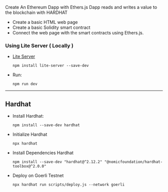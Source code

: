 Create An Ethereum Dapp with Ethers.js
Dapp reads and writes a value to the blockchain with HARDHAT

- Create a basic HTML web page
- Create a basic Solidity smart contract
- Connect the web page with the smart contracts using Ethers.js.

###  Using Lite Server ( Locally )

- [Lite Server](https://www.npmjs.com/package/lite-server)

    ```
    npm install lite-server --save-dev
    ```
- Run:

    ```
    npm run dev
    ```
---
## Hardhat
- Install Hardhat:
    ```
    npm install --save-dev hardhat
    ````

- Initialize Hardhat
    ```
    npx hardhat
    ```
- Install Dependencies Hardhat
    ```
    npm install --save-dev "hardhat@^2.12.2" "@nomicfoundation/hardhat-toolbox@^2.0.0"
    ```

- Deploy on Goerli Testnet    
    ```
    npx hardhat run scripts/deploy.js --network goerli
    ```
